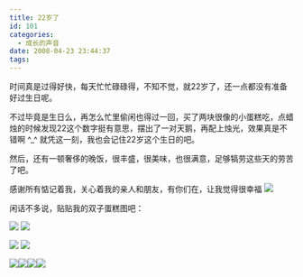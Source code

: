 ```yaml
---
title: 22岁了
id: 101
categories:
  - 成长的声音
date: 2008-04-23 23:44:37
tags:
---
```




 

时间真是过得好快，每天忙忙碌碌得，不知不觉，就22岁了，还一点都没有准备好过生日呢。 

 不过毕竟是生日么，再怎么忙里偷闲也得过一回，买了两块很像的小蛋糕吃，点蜡烛的时候发现22这个数字挺有意思，摆出了一对天鹅，再配上烛光，效果真是不错啊 ^_^ 就凭这一刻，我也会记住22岁这个生日的吧。 

 然后，还有一顿奢侈的晚饭，很丰盛，很美味，也很满意，足够犒劳这些天的劳苦了吧。

 感谢所有惦记着我，关心着我的亲人和朋友，有你们在，让我觉得很幸福 ![](http://shared.live.com/HjKMzTS-xzcms40!CabizA/emoticons/smile_regular.gif)

 

 闲话不多说，贴贴我的双子蛋糕图吧： 

 

 [![](http://tkfiles.storage.live.com/y1pBAZx16Z7huq26--WeDrXO36sEg1kveDy7pyA1rmhTtr2viE_iF7vFd0sEZKb3-siyN2szo33jps)](http://tkfiles.storage.live.com/y1pBAZx16Z7huq26--WeDrXO36sEg1kveDy7pyA1rmhTtr2viE_iF7vFd0sEZKb3-siyN2szo33jps) [![](http://tkfiles.storage.live.com/y1pBAZx16Z7hup53-upEvWe1waTmVJKIlF71S98aK13rk5c05IFG57JHja8rJMrgodu1bLLVi3_RIo)](http://tkfiles.storage.live.com/y1pBAZx16Z7hup53-upEvWe1waTmVJKIlF71S98aK13rk5c05IFG57JHja8rJMrgodu1bLLVi3_RIo) 

 

 [![](http://tkfiles.storage.live.com/y1pBAZx16Z7huroejkVYtNFVsz8Jetg6-05ZMihqRs_WclzZEcCwN9P7d9eIBT3up7rojmzVDwimfE)](http://tkfiles.storage.live.com/y1pBAZx16Z7huroejkVYtNFVsz8Jetg6-05ZMihqRs_WclzZEcCwN9P7d9eIBT3up7rojmzVDwimfE) [![](http://tkfiles.storage.live.com/y1pBAZx16Z7huqpp6GgtOcr1CxnxXv23OskKHMvdbW48JFgF38WWoMB_lgePfAYkV5arBICmYfCXic)](http://tkfiles.storage.live.com/y1pBAZx16Z7huqpp6GgtOcr1CxnxXv23OskKHMvdbW48JFgF38WWoMB_lgePfAYkV5arBICmYfCXic) 


[![](http://byfiles.storage.live.com/y1pnEAyv8Vybk7TeX-KkyNd0tujVI6yz1KWXv1Nm587N0Yt9NqOQeOi2tCDHi0UYmvLo7hWQB5hmfQ)](http://byfiles.storage.live.com/y1pnEAyv8Vybk7TeX-KkyNd0gWtdP-wcsp0QPz9-lZ6EjLcVwPehPleLfHuGWrduFVfJiW3JhbTGCs)[![](http://byfiles.storage.live.com/y1pQB92izBEn93y_CR1Kk1yeZ2bJlOSuvXpKNPFyD3klbela1CxKoF7OLh32ao_w3u7T4gRv5rJWyY)](http://byfiles.storage.live.com/y1pQB92izBEn93y_CR1Kk1yeWCD4HVQ9IrDZeIUu0pw-VAkKzicphEQZqEkQubdrVl7-96QBOo4tXA)[![](http://byfiles.storage.live.com/y1p-h5s7M3AXY_IKiLe_eiv9YTXz9yM5Jf80R2J8bKIKjYvLTUnN3oNB4lAb1J0gUbFfM8sQtSyHII)](http://byfiles.storage.live.com/y1p-h5s7M3AXY_IKiLe_eiv9UCmFR39g9oYZjYVcwUXqXJQtRR-Z8mfcx5YDi1bfB3PYgAxAOobRME)[![](http://byfiles.storage.live.com/y1p5-f6e-7R9df1dAUW5DdTgpu-fkNAbT2THq18C_upCKE0NkNoicXjJ6yPp_geQwYZdQy3t_zTBv8)](http://byfiles.storage.live.com/y1p5-f6e-7R9df1dAUW5DdTgo_sk6nUDearn8zcuRyGk65Nu0vcjgu4XHIDxouAiMupTDiao8xiXho)
